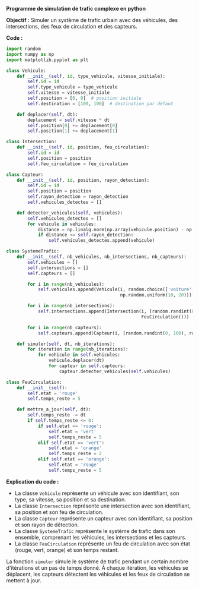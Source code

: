 **Programme de simulation de trafic complexe en python**

**Objectif :**
Simuler un système de trafic urbain avec des véhicules, des intersections, des feux de circulation et des capteurs.

**Code :**

```python
import random
import numpy as np
import matplotlib.pyplot as plt

class Vehicule:
    def __init__(self, id, type_vehicule, vitesse_initiale):
        self.id = id
        self.type_vehicule = type_vehicule
        self.vitesse = vitesse_initiale
        self.position = [0, 0]  # position initiale
        self.destination = [100, 100]  # destination par défaut

    def deplacer(self, dt):
        deplacement = self.vitesse * dt
        self.position[0] += deplacement[0]
        self.position[1] += deplacement[1]

class Intersection:
    def __init__(self, id, position, feu_circulation):
        self.id = id
        self.position = position
        self.feu_circulation = feu_circulation

class Capteur:
    def __init__(self, id, position, rayon_detection):
        self.id = id
        self.position = position
        self.rayon_detection = rayon_detection
        self.vehicules_detectes = []

    def detecter_vehicules(self, vehicules):
        self.vehicules_detectes = []
        for vehicule in vehicules:
            distance = np.linalg.norm(np.array(vehicule.position) - np.array(self.position))
            if distance <= self.rayon_detection:
                self.vehicules_detectes.append(vehicule)

class SystemeTrafic:
    def __init__(self, nb_vehicules, nb_intersections, nb_capteurs):
        self.vehicules = []
        self.intersections = []
        self.capteurs = []

        for i in range(nb_vehicules):
            self.vehicules.append(Vehicule(i, random.choice(['voiture', 'camion', 'bus']),
                                           np.random.uniform(10, 20)))

        for i in range(nb_intersections):
            self.intersections.append(Intersection(i, [random.randint(0, 100), random.randint(0, 100)],
                                                   FeuCirculation()))

        for i in range(nb_capteurs):
            self.capteurs.append(Capteur(i, [random.randint(0, 100), random.randint(0, 100)], 20))

    def simuler(self, dt, nb_iterations):
        for iteration in range(nb_iterations):
            for vehicule in self.vehicules:
                vehicule.deplacer(dt)
                for capteur in self.capteurs:
                    capteur.detecter_vehicules(self.vehicules)

class FeuCirculation:
    def __init__(self):
        self.etat = 'rouge'
        self.temps_reste = 5

    def mettre_a_jour(self, dt):
        self.temps_reste -= dt
        if self.temps_reste <= 0:
            if self.etat == 'rouge':
                self.etat = 'vert'
                self.temps_reste = 5
            elif self.etat == 'vert':
                self.etat = 'orange'
                self.temps_reste = 2
            elif self.etat == 'orange':
                self.etat = 'rouge'
                self.temps_reste = 5
```

**Explication du code :**

* La classe `Vehicule` représente un véhicule avec son identifiant, son type, sa vitesse, sa position et sa destination.
* La classe `Intersection` représente une intersection avec son identifiant, sa position et son feu de circulation.
* La classe `Capteur` représente un capteur avec son identifiant, sa position et son rayon de détection.
* La classe `SystemeTrafic` représente le système de trafic dans son ensemble, comprenant les véhicules, les intersections et les capteurs.
* La classe `FeuCirculation` représente un feu de circulation avec son état (rouge, vert, orange) et son temps restant.

La fonction `simuler` simule le système de trafic pendant un certain nombre d'itérations et un pas de temps donné. À chaque itération, les véhicules se déplacent, les capteurs détectent les véhicules et les feux de circulation se mettent à jour.